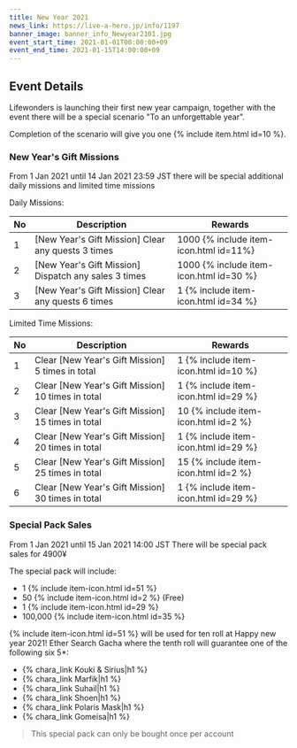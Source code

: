 ```yaml
---
title: New Year 2021
news_link: https://live-a-hero.jp/info/1197
banner_image: banner_info_Newyear2101.jpg
event_start_time: 2021-01-01T00:00:00+09
event_end_time: 2021-01-15T14:00:00+09
---
```


## Event Details

Lifewonders is launching their first new year campaign, together with the event
there will be a special scenario "To an unforgettable year". 

Completion of the scenario will give you one {% include item.html id=10 %}.

### New Year's Gift Missions

From 1 Jan 2021 until 14 Jan 2021 23:59 JST there will be special additional daily missions and limited time missions

Daily Missions:

| No  | Description      | Rewards      |
|----|-----------------------------------------------------------|----------------|
| 1  | \[New Year's Gift Mission\] Clear any quests 3 times | 1000 {% include item-icon.html id=11%}    |
| 2  | \[New Year's Gift Mission\] Dispatch any sales 3 times | 1000 {% include item-icon.html id=30 %}    |
| 3  | \[New Year's Gift Mission\] Clear any quests 6 times | 1 {% include item-icon.html id=34 %}    |

Limited Time Missions: 

| No  | Description      | Rewards      |
|----|-----------------------------------------------------------|----------------|
| 1  | Clear \[New Year's Gift Mission\] 5 times in total | 1 {% include item-icon.html id=10 %}    |
| 2  | Clear \[New Year's Gift Mission\] 10 times in total | 1 {% include item-icon.html id=29 %}    |
| 3  | Clear \[New Year's Gift Mission\] 15 times in total | 10 {% include item-icon.html id=2 %}    |
| 4  | Clear \[New Year's Gift Mission\] 20 times in total | 1 {% include item-icon.html id=29 %}    |
| 5  | Clear \[New Year's Gift Mission\] 25 times in total| 15 {% include item-icon.html id=2 %}    |
| 6  | Clear \[New Year's Gift Mission\] 30 times in total | 1 {% include item-icon.html id=29 %}    |

### Special Pack Sales 

From 1 Jan 2021 until 15 Jan 2021 14:00 JST There will be special pack sales for 4900¥ 

The special pack will include:
- 1 {% include item-icon.html id=51 %}
- 50 {% include item-icon.html id=2 %}  (Free)
- 1 {% include item-icon.html id=29 %} 
- 100,000 {% include item-icon.html id=35 %} 

{% include item-icon.html id=51 %} will be used for ten roll at Happy new year 2021! Ether Search Gacha where the tenth roll will guarantee one of the following six 5*:
- {% chara_link Kouki & Sirius|h1 %}
- {% chara_link Marfik|h1 %}
- {% chara_link Suhail|h1 %}
- {% chara_link Shoen|h1 %}
- {% chara_link Polaris Mask|h1 %}
- {% chara_link Gomeisa|h1 %}

> This special pack can only be bought once per account

